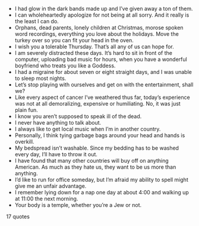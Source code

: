  - I had glow in the dark bands made up and I’ve given away a ton of them.
 - I can wholeheartedly apologize for not being at all sorry. And it really is the least I can do.
 - Orphans, dead parents, lonely children at Christmas, morose spoken word recordings, everything you love about the holidays. Move the turkey over so you can fit your head in the oven.
 - I wish you a tolerable Thursday. That’s all any of us can hope for.
 - I am severely distracted these days. It’s hard to sit in front of the computer, uploading bad music for hours, when you have a wonderful boyfriend who treats you like a Goddess.
 - I had a migraine for about seven or eight straight days, and I was unable to sleep most nights.
 - Let’s stop playing with ourselves and get on with the entertainment, shall we?
 - Like every aspect of cancer I’ve weathered thus far, today’s experience was not at all demoralizing, expensive or humiliating. No, it was just plain fun.
 - I know you aren’t supposed to speak ill of the dead.
 - I never have anything to talk about.
 - I always like to get local music when I’m in another country.
 - Personally, I think tying garbage bags around your head and hands is overkill.
 - My bedspread isn’t washable. Since my bedding has to be washed every day, I’ll have to throw it out.
 - I have found that many other countries will buy off on anything American. As much as they hate us, they want to be us more than anything.
 - I’d like to run for office someday, but I’m afraid my ability to spell might give me an unfair advantage.
 - I remember lying down for a nap one day at about 4:00 and walking up at 11:00 the next morning.
 - Your body is a temple, whether you’re a Jew or not.

17 quotes